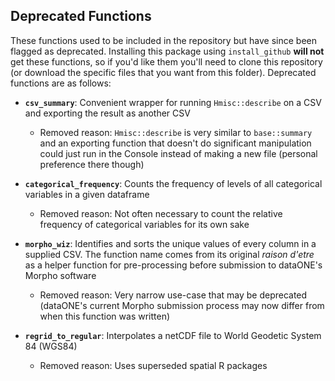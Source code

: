 ## Deprecated Functions

These functions used to be included in the repository but have since been flagged as deprecated. Installing this package using `install_github` **will not** get these functions, so if you'd like them you'll need to clone this repository (or download the specific files that you want from this folder). Deprecated functions are as follows:

- **`csv_summary`**: Convenient wrapper for running `Hmisc::describe` on a CSV and exporting the result as another CSV
    - Removed reason: `Hmisc::describe` is very similar to `base::summary` and an exporting function that doesn't do significant manipulation could just run in the Console instead of making a new file (personal preference there though) 

- **`categorical_frequency`**: Counts the frequency of levels of all categorical variables in a given dataframe
    - Removed reason: Not often necessary to count the relative frequency of categorical variables for its own sake
    
- **`morpho_wiz`**: Identifies and sorts the unique values of every column in a supplied CSV. The function name comes from its original *raison d'etre* as a helper function for pre-processing before submission to dataONE's Morpho software
    - Removed reason: Very narrow use-case that may be deprecated (dataONE's current Morpho submission process may now differ from when this function was written)

- **`regrid_to_regular`**: Interpolates a netCDF file to World Geodetic System 84 (WGS84)
    - Removed reason: Uses superseded spatial R packages
